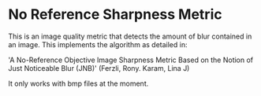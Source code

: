 # No Reference Sharpness Metric
This is an image quality metric that detects the amount of blur contained in an image. This implements the algorithm as detailed in:

'A No-Reference Objective Image Sharpness Metric Based on the Notion of Just Noticeable Blur (JNB)' (Ferzli, Rony. Karam, Lina J)

It only works with bmp files at the moment.
